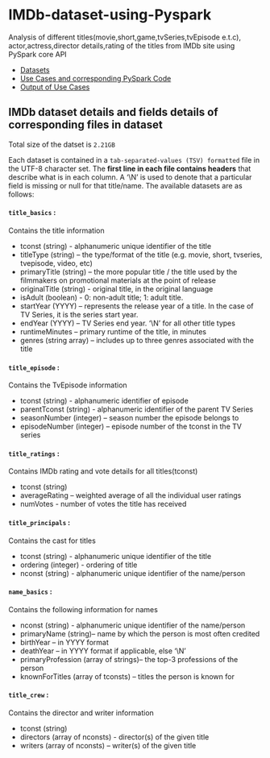 # IMDb-dataset-using-Pyspark

Analysis of  different titles(movie,short,game,tvSeries,tvEpisode e.t.c), actor,actress,director details,rating of the titles from IMDb site using PySpark core API

   * [Datasets]()
   * [Use Cases and corresponding PySpark Code](https://github.com/rakeshdey0018/IMDb-dataset-using-Pyspark/blob/master/PySpark_code.md)
   * [Output of Use Cases ]()
     
     
## IMDb dataset details and fields details of corresponding files in dataset
Total size of the datset is `2.21GB`

Each dataset is contained in a `tab-separated-values (TSV) formatted` file in the UTF-8 character set. The **first line in each file contains headers** that describe what is in each column. A ‘\N’ is used to denote that a particular field is missing or null for that title/name. The available datasets are as follows: 

  #### `title_basics`  : 
  Contains the title information
  
  * tconst (string) - alphanumeric unique identifier of the title
  * titleType (string) – the type/format of the title (e.g. movie, short, tvseries, tvepisode, video, etc)
  * primaryTitle (string) – the more popular title / the title used by the filmmakers on promotional materials at the point of release
  * originalTitle (string) - original title, in the original language
  * isAdult (boolean) - 0: non-adult title; 1: adult title.
  * startYear (YYYY) – represents the release year of a title. In the case of TV Series, it is the series start year.
  * endYear (YYYY) – TV Series end year. ‘\N’ for all other title types
  * runtimeMinutes – primary runtime of the title, in minutes
  * genres (string array) – includes up to three genres associated with the title
  
  #### `title_episode` : 
  Contains  the TvEpisode information
  
  * tconst (string) - alphanumeric identifier of episode
  * parentTconst (string) - alphanumeric identifier of the parent TV Series
  * seasonNumber (integer) – season number the episode belongs to
  * episodeNumber (integer) – episode number of the tconst in the TV series
  
  #### `title_ratings` : 
  Contains IMDb rating and vote details for all titles(tconst)
  
  * tconst (string)
  * averageRating – weighted average of all the individual user ratings
  * numVotes - number of votes the title has received
  
  #### `title_principals` :
   Contains the  cast for titles
   
   * tconst (string) - alphanumeric unique identifier of the title
   * ordering (integer) - ordering of title
   * nconst (string) - alphanumeric unique identifier of the name/person
   
  #### `name_basics` :
   Contains the following information for names
   
   * nconst (string) - alphanumeric unique identifier of the name/person
   * primaryName (string)– name by which the person is most often credited
   * birthYear – in YYYY format
   * deathYear – in YYYY format if applicable, else ‘\N’
   * primaryProfession (array of strings)– the top-3 professions of the person
   * knownForTitles (array of tconsts) – titles the person is known for

  #### `title_crew` : 
   Contains the director and writer information
   
  * tconst (string)
  * directors (array of nconsts) - director(s) of the given title
  * writers (array of nconsts) – writer(s) of the given title
  

   
   
   
